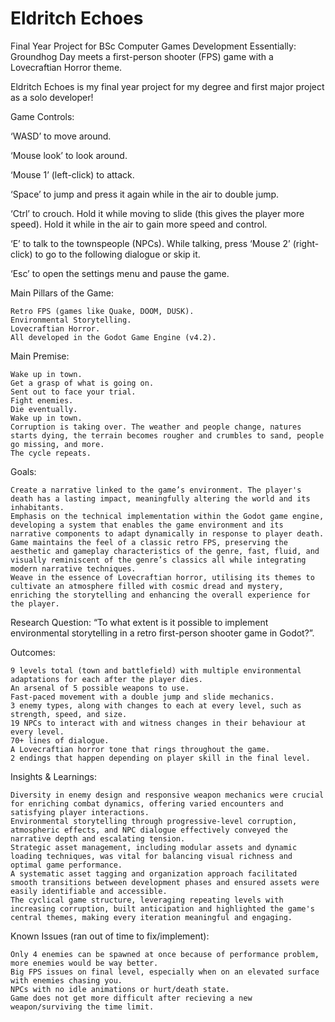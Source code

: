 # Eldritch Echoes
 Final Year Project for BSc Computer Games Development
 Essentially: Groundhog Day meets a first-person shooter (FPS) game with a Lovecraftian Horror theme.

 Eldritch Echoes is my final year project for my degree and first major project as a solo developer!

 Game Controls: 

 ‘WASD’ to move around.

 ‘Mouse look’ to look around.

 ‘Mouse 1’ (left-click) to attack.

 ‘Space’ to jump and press it again while in the air to double jump.

 ‘Ctrl’ to crouch. Hold it while moving to slide (this gives the player more speed). Hold it while in the air to gain more speed and control.

 ‘E’ to talk to the townspeople (NPCs). While talking, press ‘Mouse 2’ (right-click) to go to the following dialogue or skip it.

 ‘Esc’ to open the settings menu and pause the game.


 Main Pillars of the Game:

    Retro FPS (games like Quake, DOOM, DUSK).
    Environmental Storytelling.
    Lovecraftian Horror.
    All developed in the Godot Game Engine (v4.2).

 Main Premise:

    Wake up in town.
    Get a grasp of what is going on.
    Sent out to face your trial.
    Fight enemies.
    Die eventually.
    Wake up in town.
    Corruption is taking over. The weather and people change, natures starts dying, the terrain becomes rougher and crumbles to sand, people go missing, and more.
    The cycle repeats.

 Goals:

    Create a narrative linked to the game’s environment. The player's death has a lasting impact, meaningfully altering the world and its inhabitants. 
    Emphasis on the technical implementation within the Godot game engine, developing a system that enables the game environment and its narrative components to adapt dynamically in response to player death.
    Game maintains the feel of a classic retro FPS, preserving the aesthetic and gameplay characteristics of the genre, fast, fluid, and visually reminiscent of the genre’s classics all while integrating modern narrative techniques. 
    Weave in the essence of Lovecraftian horror, utilising its themes to cultivate an atmosphere filled with cosmic dread and mystery, enriching the storytelling and enhancing the overall experience for the player.

 Research Question: “To what extent is it possible to implement environmental storytelling in a retro first-person shooter game in Godot?”.

 Outcomes:

    9 levels total (town and battlefield) with multiple environmental adaptations for each after the player dies.
    An arsenal of 5 possible weapons to use.
    Fast-paced movement with a double jump and slide mechanics.
    3 enemy types, along with changes to each at every level, such as strength, speed, and size.
    19 NPCs to interact with and witness changes in their behaviour at every level.
    70+ lines of dialogue.
    A Lovecraftian horror tone that rings throughout the game.
    2 endings that happen depending on player skill in the final level. 

 Insights & Learnings:

    Diversity in enemy design and responsive weapon mechanics were crucial for enriching combat dynamics, offering varied encounters and satisfying player interactions.
    Environmental storytelling through progressive-level corruption, atmospheric effects, and NPC dialogue effectively conveyed the narrative depth and escalating tension.
    Strategic asset management, including modular assets and dynamic loading techniques, was vital for balancing visual richness and optimal game performance.
    A systematic asset tagging and organization approach facilitated smooth transitions between development phases and ensured assets were easily identifiable and accessible.
    The cyclical game structure, leveraging repeating levels with increasing corruption, built anticipation and highlighted the game's central themes, making every iteration meaningful and engaging.

 Known Issues (ran out of time to fix/implement):

    Only 4 enemies can be spawned at once because of performance problem, more enemies would be way better.
    Big FPS issues on final level, especially when on an elevated surface with enemies chasing you.
    NPCs with no idle animations or hurt/death state.
    Game does not get more difficult after recieving a new weapon/surviving the time limit.
